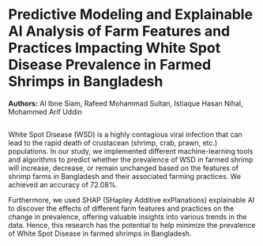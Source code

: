 # Predictive Modeling and Explainable AI Analysis of Farm Features and Practices Impacting White Spot Disease Prevalence in Farmed Shrimps in Bangladesh

**Authors:** Al Ibne Siam, Rafeed Mohammad Sultan, Istiaque Hasan Nihal, Mohammed Arif Uddin

##
White Spot Disease (WSD) is a highly contagious viral infection that can lead to the rapid death of crustacean (shrimp, crab, prawn, etc.) populations. In our study, we implemented different machine-learning tools and algorithms to predict whether the prevalence of WSD in farmed shrimp will increase, decrease, or remain unchanged based on the features of shrimp farms in Bangladesh and their associated farming practices. We achieved an accuracy of 72.08%.

Furthermore, we used SHAP (SHapley Additive exPlanations) explainable AI to discover the effects of different farm features and practices on the change in prevalence, offering valuable insights into various trends in the data. Hence, this research has the potential to help minimize the prevalence of White Spot Disease in farmed shrimps in Bangladesh.
